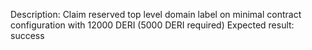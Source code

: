 Description: Claim reserved top level domain label on minimal contract configuration with 12000 DERI (5000 DERI required)
Expected result: success